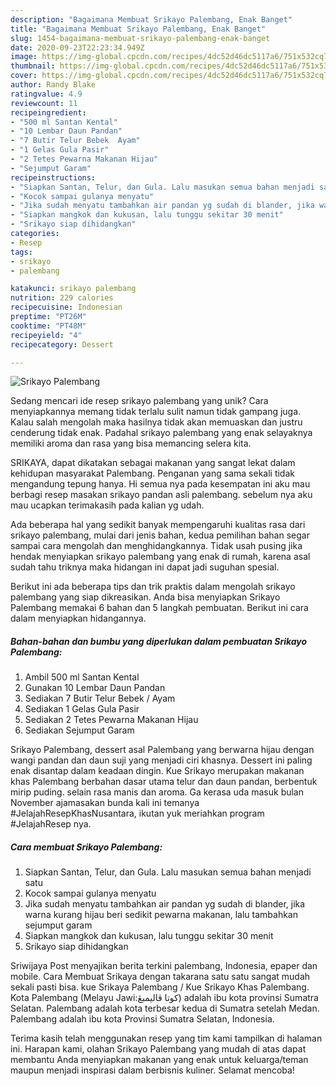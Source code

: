 ```yaml
---
description: "Bagaimana Membuat Srikayo Palembang, Enak Banget"
title: "Bagaimana Membuat Srikayo Palembang, Enak Banget"
slug: 1454-bagaimana-membuat-srikayo-palembang-enak-banget
date: 2020-09-23T22:23:34.949Z
image: https://img-global.cpcdn.com/recipes/4dc52d46dc5117a6/751x532cq70/srikayo-palembang-foto-resep-utama.jpg
thumbnail: https://img-global.cpcdn.com/recipes/4dc52d46dc5117a6/751x532cq70/srikayo-palembang-foto-resep-utama.jpg
cover: https://img-global.cpcdn.com/recipes/4dc52d46dc5117a6/751x532cq70/srikayo-palembang-foto-resep-utama.jpg
author: Randy Blake
ratingvalue: 4.9
reviewcount: 11
recipeingredient:
- "500 ml Santan Kental"
- "10 Lembar Daun Pandan"
- "7 Butir Telur Bebek  Ayam"
- "1 Gelas Gula Pasir"
- "2 Tetes Pewarna Makanan Hijau"
- "Sejumput Garam"
recipeinstructions:
- "Siapkan Santan, Telur, dan Gula. Lalu masukan semua bahan menjadi satu"
- "Kocok sampai gulanya menyatu"
- "Jika sudah menyatu tambahkan air pandan yg sudah di blander, jika warna kurang hijau beri sedikit pewarna makanan, lalu tambahkan sejumput garam"
- "Siapkan mangkok dan kukusan, lalu tunggu sekitar 30 menit"
- "Srikayo siap dihidangkan"
categories:
- Resep
tags:
- srikayo
- palembang

katakunci: srikayo palembang 
nutrition: 229 calories
recipecuisine: Indonesian
preptime: "PT26M"
cooktime: "PT48M"
recipeyield: "4"
recipecategory: Dessert

---
```



![Srikayo Palembang](https://img-global.cpcdn.com/recipes/4dc52d46dc5117a6/751x532cq70/srikayo-palembang-foto-resep-utama.jpg)

Sedang mencari ide resep srikayo palembang yang unik? Cara menyiapkannya memang tidak terlalu sulit namun tidak gampang juga. Kalau salah mengolah maka hasilnya tidak akan memuaskan dan justru cenderung tidak enak. Padahal srikayo palembang yang enak selayaknya memiliki aroma dan rasa yang bisa memancing selera kita.

SRIKAYA, dapat dikatakan sebagai makanan yang sangat lekat dalam kehidupan masyarakat Palembang. Penganan yang sama sekali tidak mengandung tepung hanya. Hi semua nya pada kesempatan ini aku mau berbagi resep masakan srikayo pandan asli palembang. sebelum nya aku mau ucapkan terimakasih pada kalian yg udah.

Ada beberapa hal yang sedikit banyak mempengaruhi kualitas rasa dari srikayo palembang, mulai dari jenis bahan, kedua pemilihan bahan segar sampai cara mengolah dan menghidangkannya. Tidak usah pusing jika hendak menyiapkan srikayo palembang yang enak di rumah, karena asal sudah tahu triknya maka hidangan ini dapat jadi suguhan spesial.


Berikut ini ada beberapa tips dan trik praktis dalam mengolah srikayo palembang yang siap dikreasikan. Anda bisa menyiapkan Srikayo Palembang memakai 6 bahan dan 5 langkah pembuatan. Berikut ini cara dalam menyiapkan hidangannya.

<!--inarticleads1-->

##### Bahan-bahan dan bumbu yang diperlukan dalam pembuatan Srikayo Palembang:

1. Ambil 500 ml Santan Kental
1. Gunakan 10 Lembar Daun Pandan
1. Sediakan 7 Butir Telur Bebek / Ayam
1. Sediakan 1 Gelas Gula Pasir
1. Sediakan 2 Tetes Pewarna Makanan Hijau
1. Sediakan Sejumput Garam


Srikayo Palembang, dessert asal Palembang yang berwarna hijau dengan wangi pandan dan daun suji yang menjadi ciri khasnya. Dessert ini paling enak disantap dalam keadaan dingin. Kue Srikayo merupakan makanan khas Palembang berbahan dasar utama telur dan daun pandan, berbentuk mirip puding. selain rasa manis dan aroma. Ga kerasa uda masuk bulan November ajamasakan bunda kali ini temanya #JelajahResepKhasNusantara, ikutan yuk meriahkan program #JelajahResep nya. 

<!--inarticleads2-->

##### Cara membuat Srikayo Palembang:

1. Siapkan Santan, Telur, dan Gula. Lalu masukan semua bahan menjadi satu
1. Kocok sampai gulanya menyatu
1. Jika sudah menyatu tambahkan air pandan yg sudah di blander, jika warna kurang hijau beri sedikit pewarna makanan, lalu tambahkan sejumput garam
1. Siapkan mangkok dan kukusan, lalu tunggu sekitar 30 menit
1. Srikayo siap dihidangkan


Sriwijaya Post menyajikan berita terkini palembang, Indonesia, epaper dan mobile. Cara Membuat Srikaya dengan takarana satu satu sangat mudah sekali pasti bisa. kue Srikaya Palembang / Kue Srikayo Khas Palembang. Kota Palembang (Melayu Jawi:كوتا ڤاليمبڠ) adalah ibu kota provinsi Sumatra Selatan. Palembang adalah kota terbesar kedua di Sumatra setelah Medan. Palembang adalah ibu kota Provinsi Sumatra Selatan, Indonesia. 

Terima kasih telah menggunakan resep yang tim kami tampilkan di halaman ini. Harapan kami, olahan Srikayo Palembang yang mudah di atas dapat membantu Anda menyiapkan makanan yang enak untuk keluarga/teman maupun menjadi inspirasi dalam berbisnis kuliner. Selamat mencoba!
